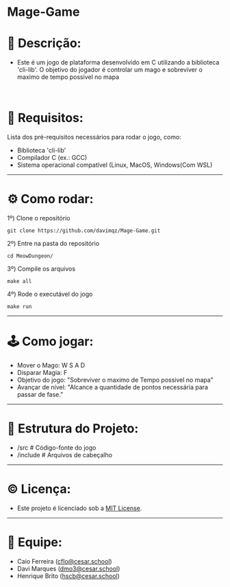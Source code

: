 # Mage-Game

# 📜 Descrição:
- Este é um jogo de plataforma desenvolvido em C utilizando a biblioteca 'cli-lib'. O objetivo do jogador é controlar um mago e sobreviver o maximo de tempo possivel no mapa
<br>

# 📝 Requisitos:
Lista dos pré-requisitos necessários para rodar o jogo, como:
- Biblioteca 'cli-lib'
- Compilador C (ex.: GCC)
- Sistema operacional compatível (Linux, MacOS, Windows(Com WSL)
---

# ⚙️ Como rodar:
1º)  Clone o repositório
```
git clone https://github.com/davimqz/Mage-Game.git
```

2º)  Entre na pasta do repositório
```
cd MeowDungeon/
```

3º)  Compile os arquivos
```
make all
```

4º)  Rode o executável do jogo
```
make run
```
---

# 🕹️ Como jogar:
- Mover o Mago: W S A D
- Disparar Magia: F
- Objetivo do jogo: "Sobreviver o maximo de Tempo possivel no mapa"
- Avançar de nível: "Alcance a quantidade de pontos necessária para passar de fase."
---

# 📂 Estrutura do Projeto:
- /src       # Código-fonte do jogo
- /include   # Arquivos de cabeçalho
---

# ©️ Licença:
- Este projeto é licenciado sob a [MIT License](https://opensource.org/licenses/MIT).
---

# 👥 Equipe:
- Caio Ferreira (cflo@cesar.school)
- Davi Marques (dmo3@cesar.school)
- Henrique Brito (hscb@cesar.school)
